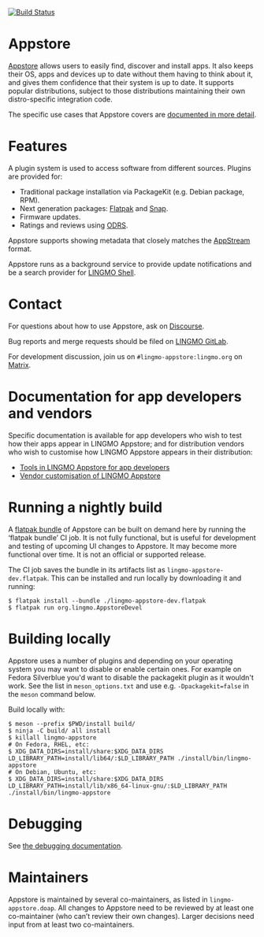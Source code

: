 [![Build Status](https://github.com/LingmoOS/lingmo-appstore/badges/main/pipeline.svg)](https://github.com/LingmoOS/lingmo-appstore/pipelines)

# Appstore

[Appstore](https://apps.lingmo.org/Appstore) allows users to easily find,
discover and install apps. It also keeps their OS, apps and devices up to date
without them having to think about it, and gives them confidence that their
system is up to date. It supports popular distributions, subject to those
distributions maintaining their own distro-specific integration code.

The specific use cases that Appstore covers are [documented in more detail](./doc/use-cases.md).

# Features

A plugin system is used to access software from different sources.
Plugins are provided for:
 - Traditional package installation via PackageKit (e.g. Debian package, RPM).
 - Next generation packages: [Flatpak](https://flatpak.org/) and [Snap](https://snapcraft.io/).
 - Firmware updates.
 - Ratings and reviews using [ODRS](https://odrs.lingmo.org/).

Appstore supports showing metadata that closely matches the [AppStream](https://www.freedesktop.org/wiki/Distributions/AppStream/) format.

Appstore runs as a background service to provide update notifications and be a search provider for [LINGMO Shell](https://github.com/LingmoOS/lingmo-shell/).

# Contact

For questions about how to use Appstore, ask on [Discourse](https://discourse.lingmo.org/tag/lingmo-appstore).

Bug reports and merge requests should be filed on [LINGMO GitLab](https://github.com/LingmoOS/lingmo-appstore).

For development discussion, join us on `#lingmo-appstore:lingmo.org` on [Matrix](https://matrix.to/#/#lingmo-appstore:lingmo.org).

# Documentation for app developers and vendors

Specific documentation is available for app developers who wish to test
how their apps appear in LINGMO Appstore; and for distribution vendors
who wish to customise how LINGMO Appstore appears in their distribution:
 * [Tools in LINGMO Appstore for app developers](./doc/app-developers.md)
 * [Vendor customisation of LINGMO Appstore](./doc/vendor-customisation.md)

# Running a nightly build

A [flatpak bundle](https://docs.flatpak.org/en/latest/single-file-bundles.html)
of Appstore can be built on demand here by running the ‘flatpak bundle’ CI job.
It is not fully functional, but is useful for development and testing of
upcoming UI changes to Appstore. It may become more functional over time. It
is not an official or supported release.

The CI job saves the bundle in its artifacts list as `lingmo-appstore-dev.flatpak`.
This can be installed and run locally by downloading it and running:
```
$ flatpak install --bundle ./lingmo-appstore-dev.flatpak
$ flatpak run org.lingmo.AppstoreDevel
```

# Building locally

Appstore uses a number of plugins and depending on your operating system you
may want to disable or enable certain ones. For example on Fedora Silverblue
you'd want to disable the packagekit plugin as it wouldn't work. See the list
in `meson_options.txt` and use e.g. `-Dpackagekit=false` in the `meson` command
below.

Build locally with:
```
$ meson --prefix $PWD/install build/
$ ninja -C build/ all install
$ killall lingmo-appstore
# On Fedora, RHEL, etc:
$ XDG_DATA_DIRS=install/share:$XDG_DATA_DIRS LD_LIBRARY_PATH=install/lib64/:$LD_LIBRARY_PATH ./install/bin/lingmo-appstore
# On Debian, Ubuntu, etc:
$ XDG_DATA_DIRS=install/share:$XDG_DATA_DIRS LD_LIBRARY_PATH=install/lib/x86_64-linux-gnu/:$LD_LIBRARY_PATH ./install/bin/lingmo-appstore
```

# Debugging

See [the debugging documentation](./doc/debugging.md).

# Maintainers

Appstore is maintained by several co-maintainers, as listed in `lingmo-appstore.doap`.
All changes to Appstore need to be reviewed by at least one co-maintainer (who
can’t review their own changes). Larger decisions need input from at least two
co-maintainers.
